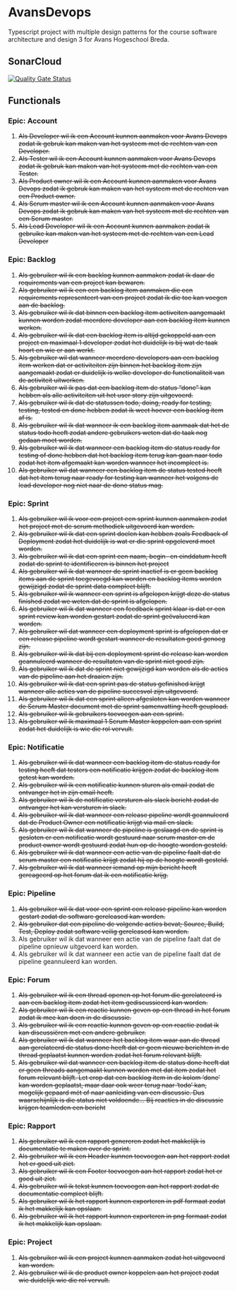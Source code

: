 # AvansDevops

Typescript project with multiple design patterns for the course software architecture and design 3 for Avans Hogeschool Breda. 

## SonarCloud

[![Quality Gate Status](https://sonarcloud.io/api/project_badges/measure?project=sofa3-avans_avans-devops&metric=alert_status)](https://sonarcloud.io/summary/new_code?id=sofa3-avans_avans-devops)

## Functionals

### Epic: Account

1. ~~Als Developer wil ik een Account kunnen aanmaken voor Avans Devops zodat ik gebruk kan maken van het systeem met de rechten van een Developer.~~
1. ~~Als Tester wil ik een Account kunnen aanmaken voor Avans Devops zodat ik gebruk kan maken van het systeem met de rechten van een Tester.~~
1. ~~Als Product owner wil ik een Account kunnen aanmaken voor Avans Devops zodat ik gebruk kan maken van het systeem met de rechten van een Product owner.~~
1. ~~Als Scrum master wil ik een Account kunnen aanmaken voor Avans Devops zodat ik gebruk kan maken van het systeem met de rechten van een Scrum master.~~
1. ~~Als Lead Developer wil ik een Account kunnen aanmaken zodat ik gebruike kan maken van het systeem met de rechten van een Lead Developer~~

### Epic: Backlog

1. ~~Als gebruiker wil ik een backlog kunnen aanmaken zodat ik daar de requirements van een project kan bewaren.~~
1. ~~Als gebruiker wil ik een een backlog item aanmaken die een requirements representeert van een project zodat ik die toe kan voegen aan de backlog.~~
1. ~~Als gebruiker wil ik dat binnen een backlog item activeiten aangemaakt kunnen worden zodat meerdere developer aan een backlog item kunnen werken.~~
1. ~~Als gebruiker wil ik dat een backlog item is altijd gekoppeld aan een project en maximaal 1 developer zodat het duidelijk is bij wat de taak hoort en wie er aan werkt.~~
1. ~~Als gebruiker wil dat wanneer meerdere developers aan een backlog item werken dat er activiteiten zijn binnen het backlog item zijn aangemaakt zodat er duidelijk is welke developer de functionaliteit van de activiteit uitwerken.~~
1. ~~Als gebruiker wil ik pas dat een backlog item de status “done” kan hebben als alle activiteiten uit het user story zijn uitgevoerd.~~
1. ~~Als gebruiker wil ik dat de statussen todo, doing, ready for testing, testing, tested en done hebben zodat ik weet hoever een backlog item af is.~~
1. ~~Als gebruiker wil ik dat wanneer ik een backlog item aanmaak dat het de status todo heeft zodat andere gebruikers weten dat de taak nog gedaan moet worden.~~
1. ~~Als gebruiker wil ik dat wanneer een backlog item de status ready for testing of done hebben dat het backlog item terug kan gaan naar todo zodat het item afgemaakt kan worden wanneer het incompleet is.~~
1. ~~Als gebruiker wil dat wanneer een backlog item de status tested heeft dat het item terug naar ready for testing kan wanneer het volgens de lead developer nog niet naar de done status mag.~~

### Epic: Sprint

1. ~~Als gebruiker wil ik voor een project een sprint kunnen aanmaken zodat het project met de scrum methodiek uitgevoerd kan worden.~~
1. ~~Als gebruiker wil ik dat een sprint doelen kan hebben zoals Feedback of Deployment zodat het duidelijk is wat er die sprint opgeleverd moet worden.~~
1. ~~Als gebruiker wil ik dat een sprint een naam, begin- en einddatum heeft zodat de sprint te identificeren is binnen het project~~
1. ~~Als gebruiker wil ik dat wanneer de sprint inactief is er geen backlog items aan de sprint toegevoegd kan worden en backlog items worden gewijzigd zodat de sprint data compleet blijft.~~
1. ~~Als gebruiker wil ik wanneer een sprint is afgelopen krijgt deze de status finished zodat we weten dat de sprint is afgelopen.~~
1. ~~Als gebruiker wil ik dat wanneer een feedback sprint klaar is dat er een sprint review kan worden gestart zodat de sprint geëvalueerd kan worden.~~
1. ~~Als gebruiker wil dat wanneer een deployment sprint is afgelopen dat er een release pipeline wordt gestart wanneer de resultaten goed genoeg zijn.~~
1. ~~Als gebruiker wil ik dat bij een deployment sprint de release kan worden geannuleerd wanneer de resultaten van de sprint niet goed zijn.~~
1. ~~Als gebruiker wil ik dat de sprint niet gewijzigd kan worden als de acties van de pipeline aan het draaien zijn.~~
1. ~~Als gebruiker wil ik dat een sprint pas de status gefinished krijgt wanneer alle acties van de pipeline succesvol zijn uitgevoerd.~~
1. ~~Als gebruiker wil ik dat een sprint alleen afgesloten kan worden wanneer de Scrum Master document met de sprint samenvatting heeft geupload.~~
1. ~~Als gebruiker wil ik gebruikers toevoegen aan een sprint.~~
1. ~~Als gebruiker wil ik maximaal 1 Scrum Master koppelen aan een sprint zodat het duidelijk is wie die rol vervult.~~

### Epic: Notificatie

1. ~~Als gebruiker wil ik dat wanneer een backlog item de status ready for testing heeft dat testers een notificatie krijgen zodat de backlog item getest kan worden.~~
1. ~~Als gebruiker wil ik een notificatie kunnen sturen als email zodat de ontvanger het in zijn email heeft.~~
1. ~~Als gebruiker wil ik de notificatie versturen als slack bericht zodat de ontvanger het kan versturen in slack.~~
1. ~~Als gebruiker wil ik dat wanneer een release pipeline wordt geannuleerd dat de Product Owner een notificatie krijgt via mail en slack.~~
1. ~~Als gebruiker wil ik dat wanneer de pipeline is geslaagd en de sprint is gesloten er een notificatie wordt gestuurd naar scrum master en de product owner wordt gestuurd zodat hun op de hoogte worden gesteld.~~
1. ~~Als gebruiker wil ik dat wanneer een actie van de pipeline faalt dat de scrum master een notificatie krijgt zodat hij op de hoogte wordt gesteld.~~
1. ~~Als gebruiker wil ik dat wanneer iemand op mijn bericht heeft gereageerd op het forum dat ik een notificatie krijg.~~

### Epic: Pipeline

1. ~~Als gebruiker wil ik dat voor een sprint een release pipeline kan worden gestart zodat de software gereleased kan worden.~~
1. ~~Als gebruiker dat een pipeline de volgende acties bevat; Source, Build, Test, Deploy zodat software veilig gereleased kan worden.~~
1. Als gebruiker wil ik dat wanneer een actie van de pipeline faalt dat de pipeline opnieuw uitgevoerd kan worden.
1. Als gebruiker wil ik dat wanneer een actie van de pipeline faalt dat de pipeline geannuleerd kan worden.

### Epic: Forum

1. ~~Als gebruiker wil ik een thread openen op het forum die gerelateerd is aan een backlog item zodat het item gediscussieerd kan worden.~~
1. ~~Als gebruiker wil ik een reactie kunnen geven op een thread in het forum zodat ik mee kan doen in de discussie.~~
1. ~~Als gebruiker wil ik een reactie kunnen geven op een reactie zodat ik kan discussiëren met een andere gebruiker.~~
1. ~~Als gebruiker wil ik dat wanneer het backlog item waar aan de thread aan gerelateerd de status done heeft dat er geen nieuwe berichten in de thread geplaatst kunnen worden zodat het forum relevant blijft.~~
1. ~~Als gebruiker wil dat wanneer een backlog item de status done heeft dat er geen threads aangemaakt kunnen worden met dat item zodat het forum relevant blijft. Let erop dat een backlog item in de kolom ‘done’ kan worden geplaatst, maar daar ook weer terug naar ‘todo’ kan, mogelijk gepaard mét of naar aanleiding van een discussie. Dus waarschijnlijk is die status niet voldoende… Bij reacties in de discussie krijgen teamleden een bericht~~

### Epic: Rapport

1. ~~Als gebruiker wil ik een rapport genereren zodat het makkelijk is documentatie te maken over de sprint.~~
1. ~~Als gebruiker wil ik een Header kunnen toevoegen aan het rapport zodat het er goed uit ziet.~~
1. ~~Als gebruiker wil ik een Footer toevoegen aan het rapport zodat het er goed uit ziet.~~
1. ~~Als gebruiker wil ik tekst kunnen toevoegen aan het rapport zodat de documentatie compleet blijft.~~
1. ~~Als gebruiker wil ik het rapport kunnen exporteren in pdf formaat zodat ik het makkelijk kan opslaan.~~
1. ~~Als gebruiker wil ik het rapport kunnen exporteren in png formaat zodat ik het makkelijk kan opslaan.~~

### Epic: Project

1. ~~Als gebruiker wil ik een project kunnen aanmaken zodat het uitgevoerd kan worden.~~
1. ~~Als gebruiker wil ik de product owner koppelen aan het project zodat wie duidelijk wie die rol vervult.~~
